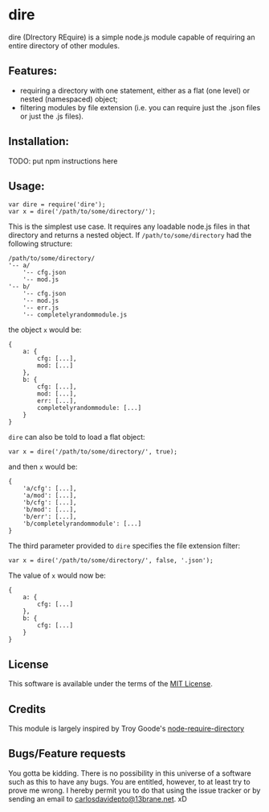 dire
====

dire (DIrectory REquire) is a simple node.js module capable of requiring an entire directory of other modules.

Features:
---------

- requiring a directory with one statement, either as a flat (one level) or nested (namespaced) object;
- filtering modules by file extension (i.e. you can require just the .json files or just the .js files).

Installation:
-------------

TODO: put npm instructions here

Usage:
------

    var dire = require('dire');
    var x = dire('/path/to/some/directory/');

This is the simplest use case. It requires any loadable node.js files in that directory and returns a nested object. If `/path/to/some/directory` had the following structure:

    /path/to/some/directory/
    '-- a/
        '-- cfg.json
        '-- mod.js
    '-- b/
        '-- cfg.json
        '-- mod.js
        '-- err.js
        '-- completelyrandommodule.js

the object `x` would be:

    {
        a: {
            cfg: [...],
            mod: [...]
        },
        b: {
            cfg: [...],
            mod: [...],
            err: [...],
            completelyrandommodule: [...]
        }
    }

`dire` can also be told to load a flat object:

    var x = dire('/path/to/some/directory/', true);

and then `x` would be:

    {
        'a/cfg': [...],
        'a/mod': [...],
        'b/cfg': [...],
        'b/mod': [...],
        'b/err': [...],
        'b/completelyrandommodule': [...]
    }

The third parameter provided to `dire` specifies the file extension filter:

    var x = dire('/path/to/some/directory/', false, '.json');

The value of `x` would now be:

    {
        a: {
            cfg: [...]
        },
        b: {
            cfg: [...]
        }
    }

License
-------

This software is available under the terms of the [MIT License](./dire/blob/master/LICENSE).

Credits
-------

This module is largely inspired by Troy Goode's [node-require-directory](https://github.com/TroyGoode/node-require-directory)

Bugs/Feature requests
---------------------

You gotta be kidding. There is no possibility in this universe of a software such as this to have any bugs. You are entitled, however, to at least try to prove me wrong. I hereby permit you to do that using the issue tracker or by sending an email to <carlosdavidepto@13brane.net>. xD